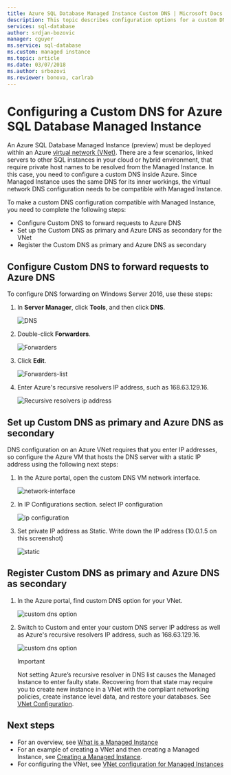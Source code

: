 ```yaml
---
title: Azure SQL Database Managed Instance Custom DNS | Microsoft Docs
description: This topic describes configuration options for a custom DNS with an Azure SQL Database Managed Instance.
services: sql-database
author: srdjan-bozovic
manager: cguyer
ms.service: sql-database
ms.custom: managed instance
ms.topic: article
ms.date: 03/07/2018
ms.author: srbozovi
ms.reviewer: bonova, carlrab
---
```


# Configuring a Custom DNS for Azure SQL Database Managed Instance

An Azure SQL Database Managed Instance (preview) must be deployed within an Azure [virtual network (VNet)](../virtual-network/virtual-networks-overview.md). There are a few scenarios, linked servers to other SQL instances in your cloud or hybrid environment, that require private host names to be resolved from the Managed Instance. In this case, you need to configure a custom DNS inside Azure. Since Managed Instance uses the same DNS for its inner workings, the virtual network DNS configuration needs to be compatible with Managed Instance. 

To make a custom DNS configuration compatible with Managed Instance, you need to complete the following steps: 
- Configure Custom DNS to forward requests to Azure DNS 
- Set up the Custom DNS as primary and Azure DNS as secondary for the VNet 
- Register the Custom DNS as primary and Azure DNS as secondary

## Configure Custom DNS to forward requests to Azure DNS 

To configure DNS forwarding on Windows Server 2016, use these steps: 

1. In **Server Manager**, click **Tools**, and then click **DNS**. 

   ![DNS](./media/sql-database-managed-instance-custom-dns/dns.png) 

2. Double-click **Forwarders**.

   ![Forwarders](./media/sql-database-managed-instance-custom-dns/forwarders.png) 

3. Click **Edit**. 

   ![Forwarders-list](./media/sql-database-managed-instance-custom-dns/forwarders-list.png) 

4. Enter Azure's recursive resolvers IP address, such as 168.63.129.16.

   ![Recursive resolvers ip address](./media/sql-database-managed-instance-custom-dns/recursive-resolvers-ip-address.png) 
 
## Set up Custom DNS as primary and Azure DNS as secondary 
 
DNS configuration on an Azure VNet requires that you enter IP addresses, so configure the Azure VM that hosts the DNS server with a static IP address using the following next steps: 

1. In the Azure portal, open the custom DNS VM network interface.

   ![network-interface](./media/sql-database-managed-instance-custom-dns/network-interface.png) 

2. In IP Configurations section. select IP configuration 

   ![ip configuration](./media/sql-database-managed-instance-custom-dns/ip-configuration.png) 


3. Set private IP address as Static. Write down the IP address (10.0.1.5 on this screenshot) 

   ![static](./media/sql-database-managed-instance-custom-dns/static.png) 


## Register Custom DNS as primary and Azure DNS as secondary 

1. In the Azure portal, find custom DNS option for your VNet.

   ![custom dns option](./media/sql-database-managed-instance-custom-dns/custom-dns-option.png) 

2. Switch to Custom and enter your custom DNS server IP address as well as Azure's recursive resolvers IP address, such as 168.63.129.16. 

   ![custom dns option](./media/sql-database-managed-instance-custom-dns/custom-dns-server-ip-address.png) 

   > [!IMPORTANT]
   > Not setting Azure’s recursive resolver in DNS list causes the Managed Instance to enter faulty state. Recovering from that state may require you to create new instance in a VNet with the compliant networking policies, create instance level data, and restore your databases. See [VNet Configuration](sql-database-managed-instance-vnet-configuration.md).

## Next steps

- For an overview, see [What is a Managed Instance](sql-database-managed-instance.md)
- For an example of creating a VNet and then creating a Managed Instance, see [Creating a Managed Instance](sql-database-managed-instance-tutorial-portal.md).
- For configuring the VNet, see [VNet configuration for Managed Instances](sql-database-managed-instance-vnet-configuration.md)
